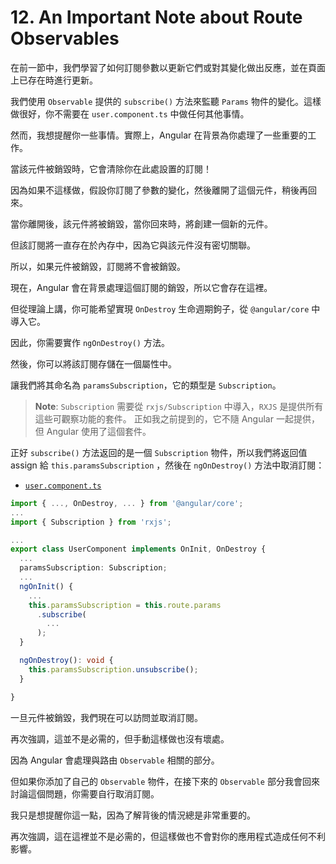 # 12. An Important Note about Route Observables

在前一節中，我們學習了如何訂閱參數以更新它們或對其變化做出反應，並在頁面上已存在時進行更新。

我們使用 `Observable` 提供的 `subscribe()` 方法來監聽 `Params` 物件的變化。這樣做很好，你不需要在 `user.component.ts` 中做任何其他事情。

然而，我想提醒你一些事情。實際上，Angular 在背景為你處理了一些重要的工作。

當該元件被銷毀時，它會清除你在此處設置的訂閱！

因為如果不這樣做，假設你訂閱了參數的變化，然後離開了這個元件，稍後再回來。

當你離開後，該元件將被銷毀，當你回來時，將創建一個新的元件。

但該訂閱將一直存在於內存中，因為它與該元件沒有密切關聯。

所以，如果元件被銷毀，訂閱將不會被銷毀。

現在，Angular 會在背景處理這個訂閱的銷毀，所以它會存在這裡。

但從理論上講，你可能希望實現 `OnDestroy` 生命週期鉤子，從 `@angular/core` 中導入它。

因此，你需要實作 `ngOnDestroy()` 方法。

然後，你可以將該訂閱存儲在一個屬性中。

讓我們將其命名為 `paramsSubscription`，它的類型是 `Subscription`。

> **Note**:
> `Subscription` 需要從 `rxjs/Subscription` 中導入，`RXJS` 是提供所有這些可觀察功能的套件。 正如我之前提到的，它不隨 Angular 一起提供，但 Angular 使用了這個套件。

正好 `subscribe()` 方法返回的是一個 `Subscription` 物件，所以我們將返回值 assign 給 `this.paramsSubscription` ，然後在 `ngOnDestroy()` 方法中取消訂閱：

- [`user.component.ts`](../../routing-app/src/app/users/user/user.component.ts)

```ts
import { ..., OnDestroy, ... } from '@angular/core';
...
import { Subscription } from 'rxjs';

...
export class UserComponent implements OnInit, OnDestroy {
  ...
  paramsSubscription: Subscription;
  ...
  ngOnInit() {
    ...
    this.paramsSubscription = this.route.params
      .subscribe(
        ...
      );
  }

  ngOnDestroy(): void {
    this.paramsSubscription.unsubscribe();
  }

}
```

一旦元件被銷毀，我們現在可以訪問並取消訂閱。

再次強調，這並不是必需的，但手動這樣做也沒有壞處。

因為 Angular 會處理與路由 `Observable` 相關的部分。

但如果你添加了自己的 `Observable` 物件，在接下來的 `Observable` 部分我會回來討論這個問題，你需要自行取消訂閱。

我只是想提醒你這一點，因為了解背後的情況總是非常重要的。

再次強調，這在這裡並不是必需的，但這樣做也不會對你的應用程式造成任何不利影響。